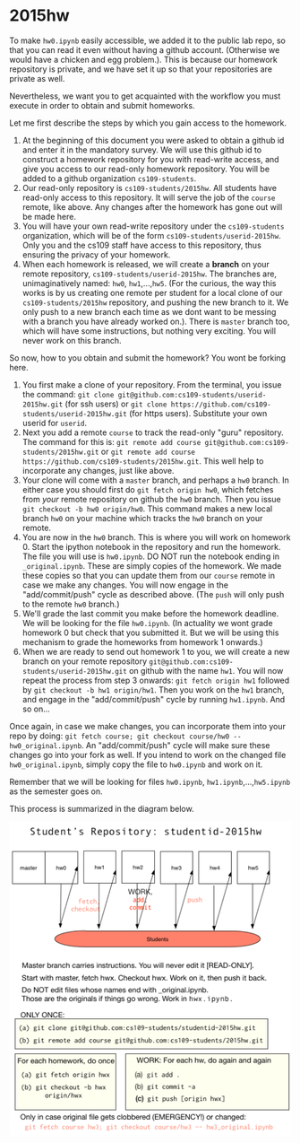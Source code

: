# 2015hw

To make `hw0.ipynb` easily accessible, we added it to the public lab repo, so that you can read it even without having a github account. (Otherwise we would have a chicken and egg problem.). This is because our homework repository is private, and we have set it up so that your repositories are private as well.

Nevertheless, we want you to get acquainted with the workflow you must execute in order to obtain and submit homeworks. 

Let me first describe the steps by which you gain access to the homework.

1. At the beginning of this document you were asked to obtain a github id and enter it in the mandatory survey. We will use this github id to construct a homework repository for you with read-write access, and give you access to our read-only homework repository. You will be added to a github organization `cs109-students`.
2. Our read-only repository is `cs109-students/2015hw`. All students have read-only access to this repository. It will serve the job of the `course` remote, like above. Any changes after the homework has gone out will be made here.
3. You will have your own read-write repository under the `cs109-students` organization, which will be of the form `cs109-students/userid-2015hw`. Only you and the cs109 staff have access to this repository, thus ensuring the privacy of your homework.
4. When each homework is released, we will create a **branch** on your remote repository, `cs109-students/userid-2015hw`. The branches are, unimaginatively named: `hw0`, `hw1`,...,`hw5`. (For the curious, the way this works is by us creating one remote per student for a local clone of our `cs109-students/2015hw` repository, and pushing the new branch to it. We only push to a new branch each time as we dont want to be messing with a branch you have already worked on.). There is `master` branch too, which will have some instructions, but nothing very exciting. You will never work on this branch.

So now, how to you obtain and submit the homework? You wont be forking here.

1. You first make a clone of your repository. From the terminal, you issue the command: `git clone git@github.com:cs109-students/userid-2015hw.git` (for ssh users) or `git clone https://github.com/cs109-students/userid-2015hw.git` (for https users). Substitute your own userid for `userid`.
2. Next you add a remote `course` to track the read-only "guru" repository. The command for this is: `git remote add course git@github.com:cs109-students/2015hw.git` or `git remote add course https://github.com/cs109-students/2015hw.git`. This well help to incorporate any changes, just like above.
3. Your clone will come with a `master` branch, and perhaps a `hw0` branch. In either case you should first do `git fetch origin hw0`, which fetches from *your* remote repository on github the `hw0` branch. Then you issue `git checkout -b hw0 origin/hw0`. This command makes a new local branch `hw0` on your machine which tracks the `hw0` branch on your remote.
4. You are now in the `hw0` branch. This is where you will work on homework 0. Start the ipython notebook in the repository and run the homework. The file you will use is `hw0.ipynb`. DO NOT run the notebook ending in `_original.ipynb`. These are simply copies of the homework. We made these copies so that you can update them from our `course` remote in case we make any changes. You will now engage in the "add/commit/push" cycle as described above. (The `push` will only push to the remote `hw0` branch.)
5. We'll grade the last commit you make before the homework deadline. We will be looking for the file `hw0.ipynb`. (In actuality we wont grade homework 0 but check that you submitted it. But we will be using this mechanism to grade the homeworks from homework 1 onwards.)
6. When we are ready to send out homework 1 to you, we will create a new branch on your remote repository `git@github.com:cs109-students/userid-2015hw.git` on github with the name `hw1`. You will now repeat the process from step 3 onwards: `git fetch origin hw1` followed by `git checkout -b hw1 origin/hw1`. Then you work on the `hw1` branch, and engage in the "add/commit/push" cycle by running `hw1.ipynb`. And so on...

Once again, in case we make changes, you can incorporate them into your repo by doing: `git fetch course; git checkout course/hw0 -- hw0_original.ipynb`. An "add/commit/push" cycle will make sure these changes go into your fork as well. If you intend to work on the changed file `hw0_original.ipynb`, simply copy the file to `hw0.ipynb` and work on it. 

Remember that we will be looking for files `hw0.ipynb`, `hw1.ipynb`,...,`hw5.ipynb` as the semester goes on.

This process is summarized in the diagram below.

![homework](cs109gitflow2.png)

